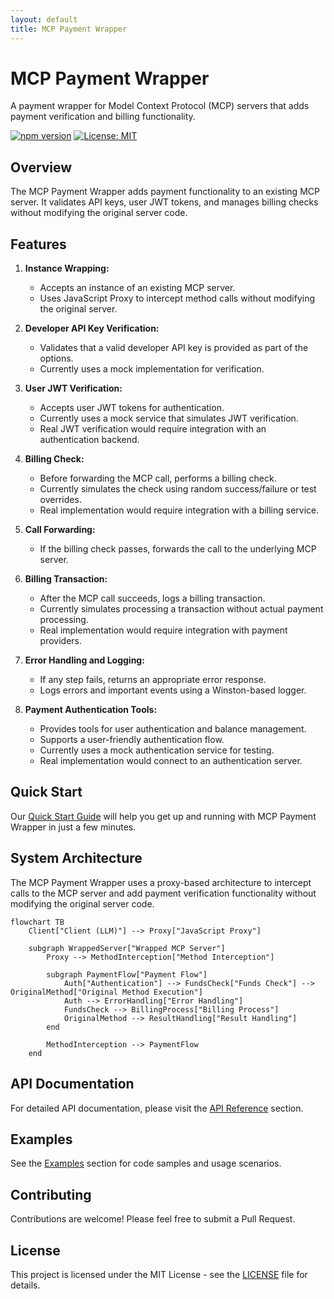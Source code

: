 ```yaml
---
layout: default
title: MCP Payment Wrapper
---
```


# MCP Payment Wrapper

A payment wrapper for Model Context Protocol (MCP) servers that adds payment verification and billing functionality.

[![npm version](https://img.shields.io/npm/v/@modelcontextprotocol/payment-wrapper.svg)](https://www.npmjs.com/package/@modelcontextprotocol/payment-wrapper)
[![License: MIT](https://img.shields.io/badge/License-MIT-yellow.svg)](https://opensource.org/licenses/MIT)

## Overview

The MCP Payment Wrapper adds payment functionality to an existing MCP server. It validates API keys, user JWT tokens, and manages billing checks without modifying the original server code.

## Features

1. **Instance Wrapping:**  
   - Accepts an instance of an existing MCP server.
   - Uses JavaScript Proxy to intercept method calls without modifying the original server.
  
2. **Developer API Key Verification:**  
   - Validates that a valid developer API key is provided as part of the options.
   - Currently uses a mock implementation for verification.

3. **User JWT Verification:**  
   - Accepts user JWT tokens for authentication.
   - Currently uses a mock service that simulates JWT verification.
   - Real JWT verification would require integration with an authentication backend.

4. **Billing Check:**  
   - Before forwarding the MCP call, performs a billing check.
   - Currently simulates the check using random success/failure or test overrides.
   - Real implementation would require integration with a billing service.

5. **Call Forwarding:**  
   - If the billing check passes, forwards the call to the underlying MCP server.
  
6. **Billing Transaction:**  
   - After the MCP call succeeds, logs a billing transaction.
   - Currently simulates processing a transaction without actual payment processing.
   - Real implementation would require integration with payment providers.
  
7. **Error Handling and Logging:**  
   - If any step fails, returns an appropriate error response.
   - Logs errors and important events using a Winston-based logger.

8. **Payment Authentication Tools:**  
   - Provides tools for user authentication and balance management.
   - Supports a user-friendly authentication flow.
   - Currently uses a mock authentication service for testing.
   - Real implementation would connect to an authentication server.

## Quick Start

Our [Quick Start Guide](./quickstart) will help you get up and running with MCP Payment Wrapper in just a few minutes.

## System Architecture

The MCP Payment Wrapper uses a proxy-based architecture to intercept calls to the MCP server and add payment verification functionality without modifying the original server code.

```mermaid
flowchart TB
    Client["Client (LLM)"] --> Proxy["JavaScript Proxy"]
    
    subgraph WrappedServer["Wrapped MCP Server"]
        Proxy --> MethodInterception["Method Interception"]
        
        subgraph PaymentFlow["Payment Flow"]
            Auth["Authentication"] --> FundsCheck["Funds Check"] --> OriginalMethod["Original Method Execution"]
            Auth --> ErrorHandling["Error Handling"]
            FundsCheck --> BillingProcess["Billing Process"]
            OriginalMethod --> ResultHandling["Result Handling"]
        end
        
        MethodInterception --> PaymentFlow
    end
```

## API Documentation

For detailed API documentation, please visit the [API Reference](./api/reference) section.

## Examples

See the [Examples](./examples) section for code samples and usage scenarios.

## Contributing

Contributions are welcome! Please feel free to submit a Pull Request.

## License

This project is licensed under the MIT License - see the [LICENSE](https://github.com/crazyrabbitltc/mcp-payment-wrapper/blob/main/LICENSE) file for details.
